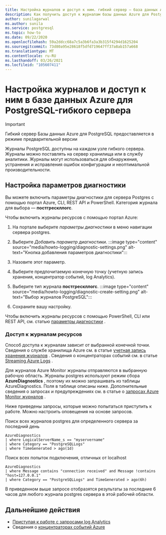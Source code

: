 ```yaml
---
title: Настройка журналов и доступ к ним. гибкий сервер — база данных Azure для PostgreSQL
description: Как получить доступ к журналам базы данных Azure для PostgreSQL — гибкому серверу
author: sunilagarwal
ms.author: sunila
ms.service: postgresql
ms.topic: how-to
ms.date: 09/22/2020
ms.openlocfilehash: 59a2ddcc68a7c5a3b6fa3a3b315f4294d1625204
ms.sourcegitcommit: 73d80a95e28618f5dfd719647ff37a8ab157a668
ms.translationtype: MT
ms.contentlocale: ru-RU
ms.lasthandoff: 03/26/2021
ms.locfileid: "105607411"
---
```

# <a name="configure-and-access-logs-in-azure-database-for-postgresql---flexible-server"></a>Настройка журналов и доступ к ним в базе данных Azure для PostgreSQL-гибкого сервера

> [!IMPORTANT]
> Гибкий сервер Базы данных Azure для PostgreSQL предоставляется в режиме предварительной версии

Журналы PostgreSQL доступны на каждом узле гибкого сервера. Журналы можно поставлять на сервер хранилища или в службу аналитики. Журналы могут использоваться для обнаружения, устранения и исправления ошибок конфигурации и неоптимальной производительности.

## <a name="configure-diagnostic-settings"></a>Настройка параметров диагностики

Вы можете включить параметры диагностики для сервера Postgres с помощью портал Azure, CLI, REST API и PowerShell. Категория журнала для выбора — **постгрескллогс**.

Чтобы включить журналы ресурсов с помощью портал Azure:

1. На портале выберите *параметры диагностики* в меню навигации сервера postgres.
   
2. Выберите *Добавить параметр диагностики*.
   :::image type="content" source="media/howto-logging/diagnostic-settings.png" alt-text="Кнопка добавления параметров диагностики":::

3. Назовите этот параметр. 

4. Выберите предпочитаемую конечную точку (учетную запись хранения, концентратор событий, log Analytics). 

5. Выберите тип журнала **постгрескллогс**.
   :::image type="content" source="media/howto-logging/diagnostic-create-setting.png" alt-text="Выбор журналов PostgreSQL":::

7. Сохраните вашу настройку.

Чтобы включить журналы ресурсов с помощью PowerShell, CLI или REST API, см. статью [параметры диагностики](../../azure-monitor/essentials/diagnostic-settings.md) .

### <a name="access-resource-logs"></a>Доступ к журналам ресурсов

Способ доступа к журналам зависит от выбранной конечной точки. Сведения о службе хранилища Azure см. в статье [учетная запись хранения журналов](../../azure-monitor/essentials/resource-logs.md#send-to-azure-storage) . Сведения о концентраторах событий см. в статье [Streaming Azure Logs](../../azure-monitor/essentials/resource-logs.md#send-to-azure-event-hubs) .

Для журналов Azure Monitor журналы отправляются в выбранную рабочую область. Журналы postgres используют режим сбора **AzureDiagnostics** , поэтому их можно запрашивать из таблицы AzureDiagnostics. Поля в таблице описаны ниже. Дополнительные сведения о запросах и предупреждениях см. в статье о [запросах Azure Monitor журналов](../../azure-monitor/logs/log-query-overview.md) .

Ниже приведены запросы, которые можно попытаться приступить к работе. Можно настроить оповещения на основе запросов.

Поиск всех журналов postgres для определенного сервера за последний день

```kusto
AzureDiagnostics
| where LogicalServerName_s == "myservername"
| where Category == "PostgreSQLLogs"
| where TimeGenerated > ago(1d) 
```

Поиск всех попыток подключения, отличных от localhost

```kusto
AzureDiagnostics
| where Message contains "connection received" and Message !contains "host=127.0.0.1"
| where Category == "PostgreSQLLogs" and TimeGenerated > ago(6h)
```

В приведенном выше запросе отобразятся результаты за последние 6 часов для любого журнала postgres сервера в этой рабочей области.

## <a name="next-steps"></a>Дальнейшие действия

- [Приступая к работе с запросами log Analytics](../../azure-monitor/logs/log-analytics-tutorial.md)
- Сведения о [концентраторах событий Azure](../../event-hubs/event-hubs-about.md)
